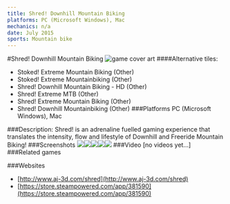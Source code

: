 ```yaml
---
title: Shred! Downhill Mountain Biking
platforms: PC (Microsoft Windows), Mac
mechanics: n/a
date: July 2015
sports: Mountain bike
---
```

#Shred! Downhill Mountain Biking
![game cover art](//images.igdb.com/igdb/image/upload/t_cover_big/kclcdq5isdyh1i55egmh.jpg "Logo Title Text 1")
####Alternative tiles:
* Stoked! Extreme Mountain Biking (Other)
* Stoked! Extreme Mountainbiking (Other)
* Shred! Downhill Mountain Biking - HD (Other)
* Shred! Extreme MTB (Other)
* Shred! Extreme Mountain Biking (Other)
* Shred! Downhill Mountainbiking (Other)
###Platforms
PC (Microsoft Windows), Mac

###Description:
Shred! is an adrenaline fuelled gaming experience that translates the intensity, flow and lifestyle of Downhill and Freeride Mountain Biking!
###Screenshots
<a target="_blank" href="//images.igdb.com/igdb/image/upload/t_cover_big/idgi0hm93qklipcez1hp.jpg"><img src="//images.igdb.com/igdb/image/upload/t_thumb/idgi0hm93qklipcez1hp.jpg"/></a><a target="_blank" href="//images.igdb.com/igdb/image/upload/t_cover_big/agydstahnqmrlpallcx4.jpg"><img src="//images.igdb.com/igdb/image/upload/t_thumb/agydstahnqmrlpallcx4.jpg"/></a><a target="_blank" href="//images.igdb.com/igdb/image/upload/t_cover_big/tpta4comruwni497tppo.jpg"><img src="//images.igdb.com/igdb/image/upload/t_thumb/tpta4comruwni497tppo.jpg"/></a><a target="_blank" href="//images.igdb.com/igdb/image/upload/t_cover_big/pbeb89muj8o8pejziy0x.jpg"><img src="//images.igdb.com/igdb/image/upload/t_thumb/pbeb89muj8o8pejziy0x.jpg"/></a><a target="_blank" href="//images.igdb.com/igdb/image/upload/t_cover_big/lm1psl5lh1fkn8rkwwpt.jpg"><img src="//images.igdb.com/igdb/image/upload/t_thumb/lm1psl5lh1fkn8rkwwpt.jpg"/></a>
###Video
[no videos yet...]
###Related games

###Websites
* [http://www.aj-3d.com/shred](http://www.aj-3d.com/shred)
* [https://store.steampowered.com/app/381590](https://store.steampowered.com/app/381590)
